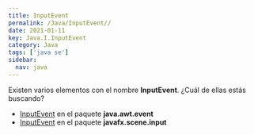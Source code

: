 ```yaml
---
title: InputEvent
permalink: /Java/InputEvent//
date: 2021-01-11
key: Java.I.InputEvent
category: Java
tags: ['java se']
sidebar: 
  nav: java
---
```


Existen varios elementos con el nombre **InputEvent**. ¿Cuál de ellas estás buscando?
<ul>
<li><a href="/Java/InputEvent-java-awt-event/">InputEvent</a> en el paquete <strong>java.awt.event</strong></li>
<li><a href="/Java/InputEvent-javafx-scene-input/">InputEvent</a> en el paquete <strong>javafx.scene.input</strong></li>
<ul>
